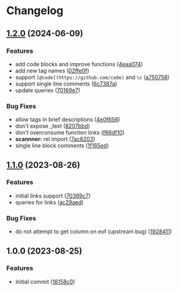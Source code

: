 # Changelog

## [1.2.0](https://github.com/tree-sitter-grammars/tree-sitter-doxygen/compare/v1.1.0...v1.2.0) (2024-06-09)


### Features

* add code blocks and improve functions ([4eaa074](https://github.com/tree-sitter-grammars/tree-sitter-doxygen/commit/4eaa074a8032c0bc24613e493e891126b98526b2))
* add new tag names ([02ffe0f](https://github.com/tree-sitter-grammars/tree-sitter-doxygen/commit/02ffe0fd526eb6a4787bb106f77256fa5eb65923))
* support `[@code](https://github.com/code)` and `\c` ([a750758](https://github.com/tree-sitter-grammars/tree-sitter-doxygen/commit/a750758da90955c86fcc22fcbb6fa44a7d009865))
* support single line comments ([6c7387a](https://github.com/tree-sitter-grammars/tree-sitter-doxygen/commit/6c7387ab28f64ff3d85c52a6a7e8f1bb4610fecf))
* update queries ([70169e7](https://github.com/tree-sitter-grammars/tree-sitter-doxygen/commit/70169e722d96cc4871ec4db090b3619a12e99734))


### Bug Fixes

* allow tags in brief descriptions ([4e0f656](https://github.com/tree-sitter-grammars/tree-sitter-doxygen/commit/4e0f65697e6533bda5e0609f99400879195e14e3))
* don't expose _text ([8207bbd](https://github.com/tree-sitter-grammars/tree-sitter-doxygen/commit/8207bbd6d5460b1c2002219c757226b56fd4d04e))
* don't overconsume function links ([f66df10](https://github.com/tree-sitter-grammars/tree-sitter-doxygen/commit/f66df103b841cffbe6dc94a1b262ed363eb1cb43))
* **scannner:** rel import ([7ac6203](https://github.com/tree-sitter-grammars/tree-sitter-doxygen/commit/7ac6203cc018ff440b45b6d5aeba596f02eec4d5))
* single line block comments ([1f165ed](https://github.com/tree-sitter-grammars/tree-sitter-doxygen/commit/1f165ed1150c4e79918f926570caf49600f528a3))

## [1.1.0](https://github.com/amaanq/tree-sitter-doxygen/compare/v1.0.0...v1.1.0) (2023-08-26)


### Features

* initial links support ([70399c7](https://github.com/amaanq/tree-sitter-doxygen/commit/70399c76faf72826de00e47350c8cf54ad8ebf70))
* queries for links ([ac29aed](https://github.com/amaanq/tree-sitter-doxygen/commit/ac29aedcaf036faa85fa0dbd1685a11c95a0d432))


### Bug Fixes

* do not attempt to get column on eof (upstream bug) ([1928411](https://github.com/amaanq/tree-sitter-doxygen/commit/19284113dbd42263c13b39d81b2a3b2492022c9b))

## 1.0.0 (2023-08-25)


### Features

* Initial commit ([18158c0](https://github.com/amaanq/tree-sitter-doxygen/commit/18158c094093455a7f54b75cb0948217bf3bd07c))
